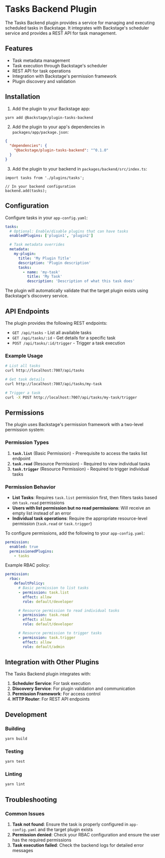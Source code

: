 # Tasks Backend Plugin

The Tasks Backend plugin provides a service for managing and executing scheduled tasks in Backstage. It integrates with Backstage's scheduler service and provides a REST API for task management.

## Features

- Task metadata management
- Task execution through Backstage's scheduler
- REST API for task operations
- Integration with Backstage's permission framework
- Plugin discovery and validation

## Installation

1. Add the plugin to your Backstage app:

```bash
yarn add @backstage/plugin-tasks-backend
```

2. Add the plugin to your app's dependencies in `packages/app/package.json`:

```json
{
  "dependencies": {
    "@backstage/plugin-tasks-backend": "^0.1.0"
  }
}
```

3. Add the plugin to your backend in `packages/backend/src/index.ts`:

```tsx
import tasks from './plugins/tasks';

// In your backend configuration
backend.add(tasks);
```

## Configuration

Configure tasks in your `app-config.yaml`:

```yaml
tasks:
  # Optional: Enable/disable plugins that can have tasks
  enabledPlugins: ['plugin1', 'plugin2']

  # Task metadata overrides
  metadata:
    my-plugin:
      title: 'My Plugin Title'
      description: 'Plugin description'
      tasks:
        - name: 'my-task'
          title: 'My Task'
          description: 'Description of what this task does'
```

The plugin will automatically validate that the target plugin exists using Backstage's discovery service.

## API Endpoints

The plugin provides the following REST endpoints:

- `GET /api/tasks` - List all available tasks
- `GET /api/tasks/:id` - Get details for a specific task
- `POST /api/tasks/:id/trigger` - Trigger a task execution

### Example Usage

```bash
# List all tasks
curl http://localhost:7007/api/tasks

# Get task details
curl http://localhost:7007/api/tasks/my-task

# Trigger a task
curl -X POST http://localhost:7007/api/tasks/my-task/trigger
```

## Permissions

The plugin uses Backstage's permission framework with a two-level permission system:

### Permission Types

1. **`task.list`** (Basic Permission) - Prerequisite to access the tasks list endpoint
2. **`task.read`** (Resource Permission) - Required to view individual tasks
3. **`task.trigger`** (Resource Permission) - Required to trigger individual tasks

### Permission Behavior

- **List Tasks**: Requires `task.list` permission first, then filters tasks based on `task.read` permissions
- **Users with list permission but no read permissions**: Will receive an empty list instead of an error
- **Individual task operations**: Require the appropriate resource-level permission (`task.read` or `task.trigger`)

To configure permissions, add the following to your `app-config.yaml`:

```yaml
permission:
  enabled: true
  permissionedPlugins:
    - tasks
```

Example RBAC policy:

```yaml
permission:
  rbac:
    defaultPolicy:
      # Basic permission to list tasks
      - permission: task.list
        effect: allow
        role: default/developer

      # Resource permission to read individual tasks
      - permission: task.read
        effect: allow
        role: default/developer

      # Resource permission to trigger tasks
      - permission: task.trigger
        effect: allow
        role: default/admin
```

## Integration with Other Plugins

The Tasks Backend plugin integrates with:

1. **Scheduler Service**: For task execution
2. **Discovery Service**: For plugin validation and communication
3. **Permission Framework**: For access control
4. **HTTP Router**: For REST API endpoints

## Development

### Building

```bash
yarn build
```

### Testing

```bash
yarn test
```

### Linting

```bash
yarn lint
```

## Troubleshooting

### Common Issues

1. **Task not found**: Ensure the task is properly configured in `app-config.yaml` and the target plugin exists
2. **Permission denied**: Check your RBAC configuration and ensure the user has the required permissions
3. **Task execution failed**: Check the backend logs for detailed error messages

